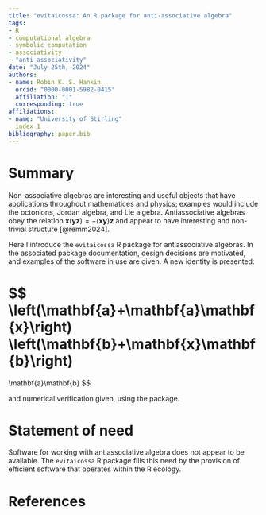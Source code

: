 ```yaml
---
title: "evitaicossa: An R package for anti-associative algebra"
tags:
- R
- computational algebra
- symbolic computation
- associativity
- "anti-associativity"
date: "July 25th, 2024"
authors:
- name: Robin K. S. Hankin
  orcid: "0000-0001-5982-0415"
  affiliation: "1"
  corresponding: true
affiliations:
- name: "University of Stirling"
  index 1
bibliography: paper.bib
---
```


# Summary

Non-associative algebras are interesting and useful objects that have
applications throughout mathematices and physics; examples would
include the octonions, Jordan algebra, and Lie algebra.
Antiassociative algebras obey the relation
$\mathbf{x}(\mathbf{y}\mathbf{z}) = -(\mathbf{x}\mathbf{y})\mathbf{z}$
and appear to have interesting and non-trivial structure [@remm2024].

Here I introduce the `evitaicossa` R package for antiassociative
algebras.  In the associated package documentation, design decisions
are motivated, and examples of the software in use are given.  A new
identity is presented:

$$
\left(\mathbf{a}+\mathbf{a}\mathbf{x}\right)
\left(\mathbf{b}+\mathbf{x}\mathbf{b}\right)
=
\mathbf{a}\mathbf{b}
$$

and numerical verification
given, using the package.



# Statement of need

Software for working with antiassociative algebra does not appear to
be available.  The `evitaicossa` R package fills this need by the
provision of efficient software that operates within the R ecology.


# References
